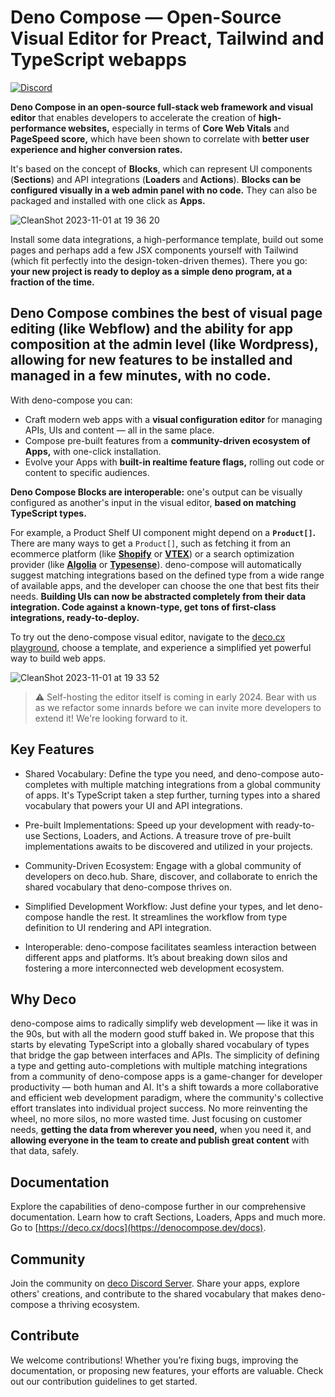 # Deno Compose — Open-Source Visual Editor for Preact, Tailwind and TypeScript webapps

<a href="https://deco.cx/discord" target="_blank"><img alt="Discord" src="https://img.shields.io/discord/985687648595243068?label=Discord&color=7289da&style=flat-square" /></a>

**Deno Compose in an open-source full-stack web framework and visual editor** that enables developers to accelerate the creation of **high-performance websites,** especially in terms of **Core Web Vitals** and **PageSpeed score,** which have been shown to correlate with **better user experience and higher conversion rates.**

It's based on the concept of **Blocks**, which can represent UI components (**Sections**) and API integrations (**Loaders** and **Actions**). **Blocks can be configured visually in a web admin panel with no code.** They can also be packaged and installed with one click as **Apps.** 

![CleanShot 2023-11-01 at 19 36 20](https://github.com/deco-cx/deco/assets/1633518/bf32f976-7396-46d8-86b0-309966b0e009)


Install some data integrations, a high-performance template, build out some pages and perhaps add a few JSX components yourself with Tailwind (which fit perfectly into the design-token-driven themes). There you go: **your new project is ready to deploy as a simple deno program, at a fraction of the time.** 

## Deno Compose combines the best of visual page editing (like Webflow) and the ability for app composition at the admin level (like Wordpress), allowing for new features to be installed and managed in a few minutes, with no code.

With deno-compose you can:

* Craft modern web apps with a **visual configuration editor** for managing APIs, UIs and content — all in the same place. 
* Compose pre-built features from a **community-driven ecosystem of Apps,** with one-click installation.
* Evolve your Apps with **built-in realtime feature flags,** rolling out code or content to specific audiences.

**Deno Compose Blocks are interoperable:** one's output can be visually configured as another's input in the visual editor, **based on matching TypeScript types.** 

For example, a Product Shelf UI component might depend on a **`Product[]`.** There are many ways to get a `Product[]`, such as fetching it from an ecommerce platform (like [**Shopify**](https://github.com/deco-cx/apps/tree/main/shopify) or [**VTEX**](https://github.com/deco-cx/apps/tree/main/vtex)) or a search optimization provider (like [**Algolia**](https://github.com/deco-cx/apps/tree/main/algolia) or [**Typesense**](https://github.com/deco-cx/apps/tree/main/typesense)). deno-compose will automatically suggest matching integrations based on the defined type from a wide range of available apps, and the developer can choose the one that best fits their needs. **Building UIs can now be abstracted completely from their data integration. Code against a known-type, get tons of first-class integrations, ready-to-deploy.** 

To try out the deno-compose visual editor, navigate to the [deco.cx playground](https://play.deco.cx), choose a template, and experience a simplified yet powerful way to build web apps. 

![CleanShot 2023-11-01 at 19 33 52](https://github.com/deco-cx/deco/assets/1633518/979ceb81-ad62-4fda-ac3b-fee08f2b7486)

> ⚠️ Self-hosting the editor itself is coming in early 2024. Bear with us as we refactor some innards before we can invite more developers to extend it! We're looking forward to it.

## Key Features

* Shared Vocabulary: Define the type you need, and deno-compose auto-completes with multiple matching integrations from a global community of apps. It's TypeScript taken a step further, turning types into a shared vocabulary that powers your UI and API integrations.

* Pre-built Implementations: Speed up your development with ready-to-use Sections, Loaders, and Actions. A treasure trove of pre-built implementations awaits to be discovered and utilized in your projects.

* Community-Driven Ecosystem: Engage with a global community of developers on deco.hub. Share, discover, and collaborate to enrich the shared vocabulary that deno-compose thrives on.

* Simplified Development Workflow: Just define your types, and let deno-compose handle the rest. It streamlines the workflow from type definition to UI rendering and API integration.

* Interoperable: deno-compose facilitates seamless interaction between different apps and platforms. It’s about breaking down silos and fostering a more interconnected web development ecosystem.

## Why Deco

deno-compose aims to radically simplify web development — like it was in the 90s, but with all the modern good stuff baked in. We propose that this starts by elevating TypeScript into a globally shared vocabulary of types that bridge the gap between interfaces and APIs. The simplicity of defining a type and getting auto-completions with multiple matching integrations from a community of deno-compose apps is a game-changer for developer productivity — both human and AI. It's a shift towards a more collaborative and efficient web development paradigm, where the community's collective effort translates into individual project success. No more reinventing the wheel, no more silos, no more wasted time. Just focusing on customer needs, **getting the data from wherever you need,** when you need it, and **allowing everyone in the team to create and publish great content** with that data, safely.

## Documentation

Explore the capabilities of deno-compose further in our comprehensive documentation. Learn how to craft Sections, Loaders, Apps and much more. Go to [https://deco.cx/docs](https://denocompose.dev/docs).

## Community

Join the community on [deco Discord Server](https://deco.cx/discord). Share your apps, explore others' creations, and contribute to the shared vocabulary that makes deno-compose a thriving ecosystem.

## Contribute

We welcome contributions! Whether you’re fixing bugs, improving the documentation, or proposing new features, your efforts are valuable. Check out our contribution guidelines to get started.
